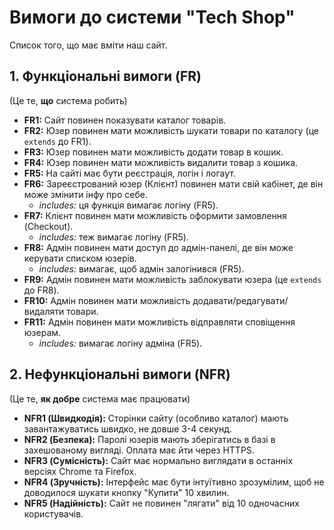 # Вимоги до системи "Tech Shop"

Список того, що має вміти наш сайт.

## 1. Функціональні вимоги (FR)

(Це те, **що** система робить)

* **FR1:** Сайт повинен показувати каталог товарів.
* **FR2:** Юзер повинен мати можливість шукати товари по каталогу (це `extends` до FR1).
* **FR3:** Юзер повинен мати можливість додати товар в кошик.
* **FR4:** Юзер повинен мати можливість видалити товар з кошика.
* **FR5:** На сайті має бути реєстрація, логін і логаут.
* **FR6:** Зареєстрований юзер (Клієнт) повинен мати свій кабінет, де він може змінити інфу про себе.
    * *includes:* ця функція вимагає логіну (FR5).
* **FR7:** Клієнт повинен мати можливість оформити замовлення (Checkout).
    * *includes:* теж вимагає логіну (FR5).
* **FR8:** Адмін повинен мати доступ до адмін-панелі, де він може керувати списком юзерів.
    * *includes:* вимагає, щоб адмін залогінився (FR5).
* **FR9:** Адмін повинен мати можливість заблокувати юзера (це `extends` до FR8).
* **FR10:** Адмін повинен мати можливість додавати/редагувати/видаляти товари.
* **FR11:** Адмін повинен мати можливість відправляти сповіщення юзерам.
    * *includes:* вимагає логіну адміна (FR5).

## 2. Нефункціональні вимоги (NFR)

(Це те, **як добре** система має працювати)

* **NFR1 (Швидкодія):** Сторінки сайту (особливо каталог) мають завантажуватись швидко, не довше 3-4 секунд.
* **NFR2 (Безпека):** Паролі юзерів мають зберігатись в базі в захешованому вигляді. Оплата має йти через HTTPS.
* **NFR3 (Сумісність):** Сайт має нормально виглядати в останніх версіях Chrome та Firefox.
* **NFR4 (Зручність):** Інтерфейс має бути інтуїтивно зрозумілим, щоб не доводилося шукати кнопку "Купити" 10 хвилин.
* **NFR5 (Надійність):** Сайт не повинен "лягати" від 10 одночасних користувачів.